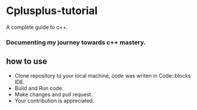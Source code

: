 # Cplusplus-tutorial
A complete guide to c++.

### Documenting my journey towards c++ mastery.

## how to use
* Clone repository to your local machine, code was writen in Code::blocks IDE.
* Build and Run code.
* Make changes and pull request.
* Your contribution is appreciated.
